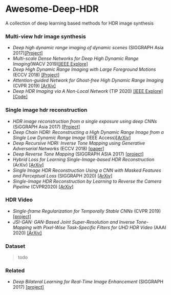 # Awesome-Deep-HDR
A collection of deep learning based methods for HDR image synthesis


### Multi-view hdr image synthesis

* _Deep high dynamic range imaging of dynamic scenes_ (SIGGRAPH Asia 2017)[[Project]](http://viscomp.ucsd.edu/projects/SIG17HDR/)
* _Multi-scale Dense Networks for Deep High Dynamic Range Imaging_(WACV 2019)[[IEEE Explore]](https://ieeexplore.ieee.org/document/8658831)
* _Deep High Dynamic Range Imaging with Large Foreground Motions_ (ECCV 2018) [[Project]](https://elliottwu.com/projects/hdr/)
* _Attention-guided Network for Ghost-free High Dynamic Range Imaging_ (CVPR 2019) [[ArXiv]](https://arxiv.org/abs/1904.10293)
* _Deep HDR Imaging via A Non-Local Network_ (TIP 2020) [[IEEE Explore]](https://ieeexplore.ieee.org/abstract/document/8989959) [[Code]](https://github.com/tuvovan/NHDRRNet)

### Single image hdr reconstruction
* _HDR image reconstruction from a single exposure using deep CNNs_ (SiGGRAPH Asia 2017) [[Project]](http://hdrv.org/hdrcnn/)
* _Deep Chain HDRI: Reconstructing a High Dynamic Range Image from a Single Low Dynamic Range Image_ (IEEE Access)[[ArXiv]](https://arxiv.org/abs/1801.06277)
* _Deep Recursive HDRI: Inverse Tone Mapping using Generative Adversarial Networks_ (ECCV 2018) [[paper]](http://openaccess.thecvf.com/content_ECCV_2018/papers/Siyeong_Lee_Deep_Recursive_HDRI_ECCV_2018_paper.pdf)
* _Deep Reverse Tone Mapping_ (SIGGRAPH ASIA 2017) [[project]](http://www.npal.cs.tsukuba.ac.jp/~endo/projects/DrTMO/)
* _Hybrid Loss for Learning Single-Image-based HDR Reconstruction_ (ArXiv) [[ArXiv]](https://arxiv.org/abs/1812.07134)
* _Single Image HDR Reconstruction Using a CNN with Masked Features and Perceptual Loss_ (SIGGRAPH 2020) [[ArXiv]](https://arxiv.org/abs/2005.07335)
* _Single-Image HDR Reconstruction by Learning to Reverse the Camera Pipeline_ (CVPR2020) [[ArXiv]](https://arxiv.org/abs/2004.01179)

### HDR Video
* _Single-frame Regularization for Temporally Stable CNNs_ (CVPR 2019) [[project]](http://hdrv.org/hdrcnn/cvpr2019)
* _JSI-GAN: GAN-Based Joint Super-Resolution and Inverse Tone-Mapping with Pixel-Wise Task-Specific Filters for UHD HDR Video_ (AAAI 2020) [[ArXiv]](https://arxiv.org/abs/1909.04391)

### Dataset

> todo


### Related

* _Deep Bilateral Learning for Real-Time Image Enhancement_ (SIGGRAPH 2017) [[project]](https://groups.csail.mit.edu/graphics/hdrnet/)
